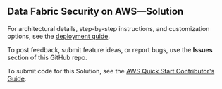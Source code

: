 
## Data Fabric Security on AWS—Solution

For architectural details, step-by-step instructions, and customization options, see the [deployment guide](https://fwd.aws/P5YgK?").

To post feedback, submit feature ideas, or report bugs, use the **Issues** section of this GitHub repo.

To submit code for this Solution, see the [AWS Quick Start Contributor's Guide](https://fwd.aws/NwqYA?).